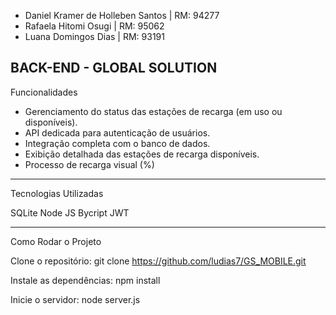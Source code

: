 - Daniel Kramer de Holleben Santos | RM: 94277
- Rafaela Hitomi Osugi | RM: 95062
- Luana Domingos Dias | RM: 93191

BACK-END - GLOBAL SOLUTION
-----------------------------------------------
Funcionalidades
- Gerenciamento do status das estações de recarga (em uso ou disponíveis).
- API dedicada para autenticação de usuários.
- Integração completa com o banco de dados.
- Exibição detalhada das estações de recarga disponíveis.
- Processo de recarga visual (%)

-------------------------------------------------

Tecnologias Utilizadas

SQLite
Node JS
Bycript
JWT

--------------------------------------------------------
Como Rodar o Projeto

Clone o repositório:
git clone https://github.com/ludias7/GS_MOBILE.git

Instale as dependências:
npm install

Inicie o servidor:
node server.js
